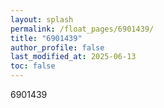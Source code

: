 ```yaml
---
layout: splash
permalink: /float_pages/6901439/
title: "6901439"
author_profile: false
last_modified_at: 2025-06-13
toc: false
---
```

 
6901439
